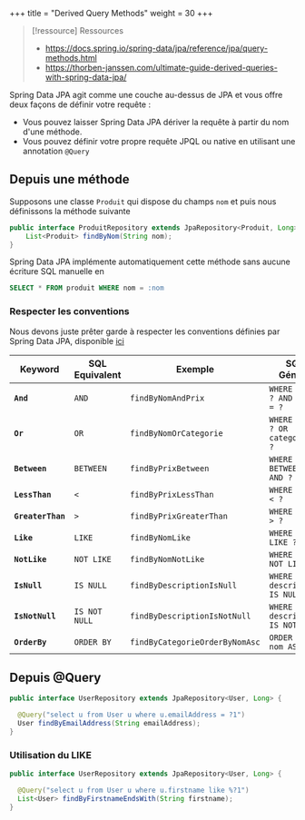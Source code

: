 +++
title = "Derived Query Methods"
weight = 30
+++

> [!ressource] Ressources
> - https://docs.spring.io/spring-data/jpa/reference/jpa/query-methods.html
> - https://thorben-janssen.com/ultimate-guide-derived-queries-with-spring-data-jpa/

Spring Data JPA agit comme une couche au-dessus de JPA et vous offre deux façons de définir votre requête :
- Vous pouvez laisser Spring Data JPA dériver la requête à partir du nom d'une méthode.
- Vous pouvez définir votre propre requête JPQL ou native en utilisant une annotation `@Query`

## Depuis une méthode
Supposons une classe `Produit` qui dispose du champs `nom` et puis nous définissons la méthode suivante

```java
public interface ProduitRepository extends JpaRepository<Produit, Long> {
    List<Produit> findByNom(String nom);
}
```

Spring Data JPA implémente automatiquement cette méthode sans aucune écriture SQL manuelle en

```sql
SELECT * FROM produit WHERE nom = :nom
```

### Respecter les conventions
Nous devons juste prêter garde à respecter les conventions définies par Spring Data JPA, disponible [ici](https://docs.spring.io/spring-data/jpa/reference/jpa/query-methods.html#jpa.query-methods.query-creation)

| Keyword           | SQL Equivalent | Exemple                        | SQL      Généré                  |
| ----------------- | -------------- | ------------------------------ | -------------------------------- |
| **`And`**         | `AND`          | `findByNomAndPrix`             | `WHERE nom = ? AND prix = ?`     |
| **`Or`**          | `OR`           | `findByNomOrCategorie`         | `WHERE nom = ? OR categorie = ?` |
| **`Between`**     | `BETWEEN`      | `findByPrixBetween`            | `WHERE prix BETWEEN ? AND ?`     |
| **`LessThan`**    | `<`            | `findByPrixLessThan`           | `WHERE prix < ?`                 |
| **`GreaterThan`** | `>`            | `findByPrixGreaterThan`        | `WHERE prix > ?`                 |
| **`Like`**        | `LIKE`         | `findByNomLike`                | `WHERE nom LIKE ?`               |
| **`NotLike`**     | `NOT LIKE`     | `findByNomNotLike`             | `WHERE nom NOT LIKE ?`           |
| **`IsNull`**      | `IS NULL`      | `findByDescriptionIsNull`      | `WHERE description IS NULL`      |
| **`IsNotNull`**   | `IS NOT NULL`  | `findByDescriptionIsNotNull`   | `WHERE description IS NOT NULL`  |
| **`OrderBy`**     | `ORDER BY`     | `findByCategorieOrderByNomAsc` | `ORDER BY nom ASC`               |

## Depuis @Query
```java
public interface UserRepository extends JpaRepository<User, Long> {

  @Query("select u from User u where u.emailAddress = ?1")
  User findByEmailAddress(String emailAddress);
}
```

### Utilisation du LIKE
```java
public interface UserRepository extends JpaRepository<User, Long> {

  @Query("select u from User u where u.firstname like %?1")
  List<User> findByFirstnameEndsWith(String firstname);
}
```
